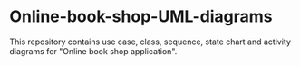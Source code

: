 # Online-book-shop-UML-diagrams
This repository contains use case, class, sequence, state chart and activity diagrams for "Online book shop application".
